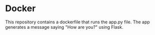 # Docker
This repository contains a dockerfile that runs the app.py file. The app generates a message saying "How are you?" using Flask.
